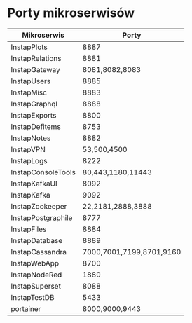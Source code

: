 # Porty mikroserwisów

| Mikroserwis | Porty |
| ----- | ----- |
| InstapPlots | 8887 |
| InstapRelations | 8881 |
| InstapGateway | 8081,8082,8083 |
| InstapUsers | 8885 |
| InstapMisc | 8883 |
| InstapGraphql | 8888 |
| InstapExports | 8800 |
| InstapDefitems | 8753 |
| InstapNotes | 8882 |
| InstapVPN | 53,500,4500 |
| InstapLogs | 8222 |
| InstapConsoleTools | 80,443,1180,11443 |
| InstapKafkaUI | 8092 |
| InstapKafka | 9092 |
| InstapZookeeper | 22,2181,2888,3888 |
| InstapPostgraphile | 8777 |
| InstapFiles | 8884 |
| InstapDatabase | 8889 |
| InstapCassandra | 7000,7001,7199,8701,9160 |
| InstapWebApp | 8700 |
| InstapNodeRed | 1880 |
| InstapSuperset | 8088 |
| InstapTestDB | 5433 |
| portainer | 8000,9000,9443 |